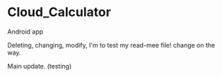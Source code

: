 # Cloud_Calculator
Android app
<p> Deleting, changing, modify, I'm to test my read-mee file! change on the way.
<p> Main update. (testing)
